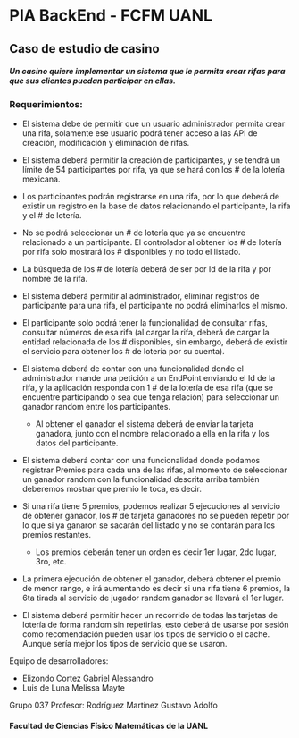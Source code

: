 # PIA BackEnd - FCFM UANL
## Caso de estudio de casino

##### Un casino quiere implementar un sistema que le permita crear rifas para que sus clientes puedan participar en ellas.

### Requerimientos:

* El sistema debe de permitir que un usuario administrador permita crear una rifa, solamente ese usuario podrá tener acceso a las API de creación, modificación y eliminación de rifas.

* El sistema deberá permitir la creación de participantes, y se tendrá un límite de 54 participantes por rifa, ya que se hará con los # de la lotería mexicana.

* Los participantes podrán registrarse en una rifa, por lo que deberá de existir un registro en la base de datos relacionando el participante, la rifa y el # de lotería.

* No se podrá seleccionar un # de lotería que ya se encuentre relacionado a un participante. El controlador al obtener los # de lotería por rifa solo mostrará los # disponibles y no todo el listado.

* La búsqueda de los # de lotería deberá de ser por Id de la rifa y por nombre de la rifa.

* El sistema deberá permitir al administrador, eliminar registros de participante para una rifa, el participante no podrá eliminarlos el mismo.

* El participante solo podrá tener la funcionalidad de consultar rifas, consultar números de esa rifa (al cargar la rifa, deberá de cargar la entidad relacionada de los # disponibles, sin embargo, deberá de existir el servicio para obtener los # de lotería por su cuenta).

* El sistema deberá de contar con una funcionalidad donde el administrador mande una petición a un EndPoint enviando el Id de la rifa, y la aplicación responda con 1 # de la lotería de esa rifa (que se encuentre participando o sea que tenga relación) para seleccionar un ganador random entre los participantes.
    * Al obtener el ganador el sistema deberá de enviar la tarjeta ganadora, junto con el nombre relacionado a ella en la rifa y los datos del participante.

* El sistema deberá contar con una funcionalidad donde podamos registrar Premios para cada una de las rifas,  al momento de seleccionar un ganador random con la funcionalidad descrita arriba también deberemos mostrar que premio le toca, es decir.

* Si una rifa tiene 5 premios, podemos realizar 5 ejecuciones al servicio de obtener ganador, los # de tarjeta ganadores no se pueden repetir por lo que si ya ganaron se sacarán del listado y no se contarán para los premios restantes.
    * Los premios deberán tener un orden es decir 1er lugar, 2do lugar, 3ro,  etc.

* La primera ejecución de obtener el ganador, deberá obtener el premio de menor rango, e irá aumentando es decir si una rifa tiene 6 premios, la 6ta tirada al servicio de jugador random ganador se llevará el 1er lugar.

* El sistema deberá permitir hacer un recorrido de todas las tarjetas de lotería de forma random sin repetirlas, esto deberá de usarse por sesión como recomendación pueden usar los tipos de servicio o el cache. Aunque sería mejor los tipos de servicio que se usaron.

Equipo de desarrolladores:
- Elizondo Cortez Gabriel Alessandro
- Luis de Luna Melissa Mayte

Grupo 037
Profesor: Rodríguez Martínez Gustavo Adolfo

#### Facultad de Ciencias Físico Matemáticas de la UANL
